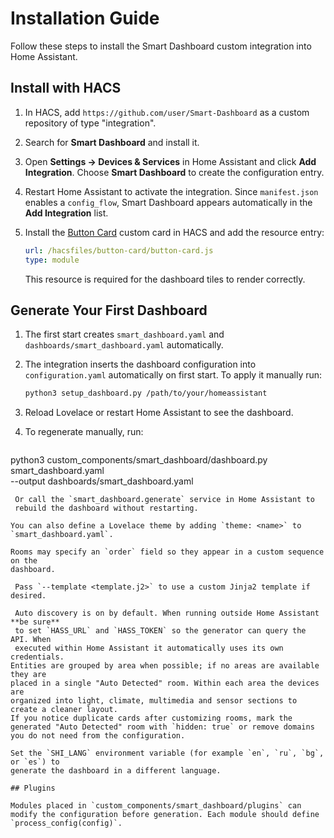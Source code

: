# Installation Guide

Follow these steps to install the Smart Dashboard custom integration into Home Assistant.

## Install with HACS
1. In HACS, add `https://github.com/user/Smart-Dashboard` as a custom repository of type "integration".
2. Search for **Smart Dashboard** and install it.
3. Open **Settings → Devices & Services** in Home Assistant and click **Add Integration**.
   Choose **Smart Dashboard** to create the configuration entry.
4. Restart Home Assistant to activate the integration.
   Since `manifest.json` enables a `config_flow`, Smart Dashboard appears automatically in the **Add Integration** list.
5. Install the [Button Card](https://github.com/custom-cards/button-card) custom card in HACS and add the resource entry:

   ```yaml
   url: /hacsfiles/button-card/button-card.js
   type: module
   ```

   This resource is required for the dashboard tiles to render correctly.

## Generate Your First Dashboard
1. The first start creates `smart_dashboard.yaml` and `dashboards/smart_dashboard.yaml` automatically.
2. The integration inserts the dashboard configuration into `configuration.yaml`
   automatically on first start. To apply it manually run:

   ```bash
   python3 setup_dashboard.py /path/to/your/homeassistant
   ```
3. Reload Lovelace or restart Home Assistant to see the dashboard.
4. To regenerate manually, run:

   ```bash
  python3 custom_components/smart_dashboard/dashboard.py smart_dashboard.yaml \
      --output dashboards/smart_dashboard.yaml
  ```
   Or call the `smart_dashboard.generate` service in Home Assistant to
   rebuild the dashboard without restarting.

You can also define a Lovelace theme by adding `theme: <name>` to
`smart_dashboard.yaml`.

Rooms may specify an `order` field so they appear in a custom sequence on the
dashboard.

   Pass `--template <template.j2>` to use a custom Jinja2 template if desired.

   Auto discovery is on by default. When running outside Home Assistant **be sure**
   to set `HASS_URL` and `HASS_TOKEN` so the generator can query the API. When
   executed within Home Assistant it automatically uses its own credentials.
Entities are grouped by area when possible; if no areas are available they are
placed in a single "Auto Detected" room. Within each area the devices are
organized into light, climate, multimedia and sensor sections to create a cleaner layout.
If you notice duplicate cards after customizing rooms, mark the generated "Auto Detected" room with `hidden: true` or remove domains you do not need from the configuration.

Set the `SHI_LANG` environment variable (for example `en`, `ru`, `bg`, or `es`) to
generate the dashboard in a different language.

## Plugins

Modules placed in `custom_components/smart_dashboard/plugins` can modify the configuration before generation. Each module should define `process_config(config)`.



